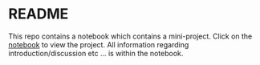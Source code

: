 # README
This repo contains a notebook which contains a mini-project. Click on the [notebook](https://github.com/FormalLogic/mislabeling-training-data/blob/master/Mislabeing%20in%20training%20data.ipynb) to view the project. All information regarding introduction/discussion etc ... is within the notebook. 

